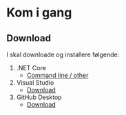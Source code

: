 # Kom i gang

## Download

I skal downloade og installere følgende:

1. .NET Core
    * [Command line / other](https://www.microsoft.com/net/core)
2. Visual Studio
    * [Download](https://code.visualstudio.com/)
3. GitHub Desktop
    * [Download](https://desktop.github.com/)

